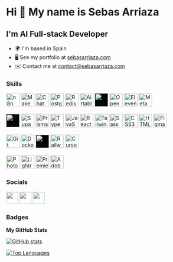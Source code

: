 # Hi 👋 My name is Sebas Arriaza

## I'm AI Full-stack Developer

* 🌍  I'm based in Spain
* 🖥️  See my portfolio at [sebasarriaza.com](http://sebasarriaza.com)
* ✉️  Contact me at [contact@sebasarriaza.com](mailto:contact@sebasarriaza.com)

### Skills

<p align="left">
  <!-- IA y Automatización -->
  <img src="https://cdn.simpleicons.org/n8n/EF7B4D" width="36" height="36" alt="n8n" />
  <img src="https://cdn.simpleicons.org/make/E000C6" width="36" height="36" alt="Make" />
  <img src="https://cdn.simpleicons.org/chatwoot/1E91D0" width="36" height="36" alt="Chatwoot" />
  <img src="https://cdn.simpleicons.org/postgresql/4169E1" width="36" height="36" alt="PostgreSQL" />
  <img src="https://cdn.simpleicons.org/redis/DC382D" width="36" height="36" alt="Redis" />
  <img src="https://cdn.simpleicons.org/airtable/18BFFF" width="36" height="36" alt="Airtable" />
  <img src="https://cdn.simpleicons.org/notion/FFFFFF" width="36" height="36" alt="Notion" style="background:#000;border-radius:4px" />
  <img src="https://cdn.simpleicons.org/openai/FFFFFF" width="36" height="36" alt="OpenAI" />
  <img src="https://www.elevenlabs.io/favicon.ico" width="36" height="36" alt="ElevenLabs" />
  <img src="https://cdn.simpleicons.org/meta/0866FF" width="36" height="36" alt="Meta" />
  <br><br>
  <!-- Desarrollo web -->
  <img src="https://cdn.simpleicons.org/nextdotjs/FFFFFF" width="36" height="36" alt="Next.js" style="background:#000;border-radius:4px" />
  <img src="https://cdn.simpleicons.org/supabase/3FCF8E" width="36" height="36" alt="Supabase" />
  <img src="https://cdn.simpleicons.org/prisma/2D3748" width="36" height="36" alt="Prisma" />
  <img src="https://cdn.simpleicons.org/typescript/3178C6" width="36" height="36" alt="TypeScript" />
  <img src="https://cdn.simpleicons.org/javascript/F7DF1E" width="36" height="36" alt="JavaScript" />
  <img src="https://cdn.simpleicons.org/react/61DAFB" width="36" height="36" alt="React" />
  <img src="https://cdn.simpleicons.org/tailwindcss/06B6D4" width="36" height="36" alt="Tailwind CSS" />
  <img src="https://cdn.simpleicons.org/sass/CC6699" width="36" height="36" alt="Sass" />
  <img src="https://cdn.simpleicons.org/css3/1572B6" width="36" height="36" alt="CSS3" />
  <img src="https://cdn.simpleicons.org/html5/E34F26" width="36" height="36" alt="HTML5" />
  <img src="https://cdn.simpleicons.org/figma/F24E1E" width="36" height="36" alt="Figma" />
  <br><br>
  <!-- Infraestructura -->
  <img src="https://raw.githubusercontent.com/danielcranney/readme-generator/main/public/icons/skills/git-colored.svg" width="36" height="36" alt="Git" />
  <img src="https://cdn.simpleicons.org/docker/2496ED" width="36" height="36" alt="Docker" />
  <img src="https://cdn.simpleicons.org/vercel/FFFFFF" width="36" height="36" alt="Vercel" style="background:#000;border-radius:4px" />
  <img src="https://railway.app/brand/logo-light.svg" width="36" height="36" alt="Railway" />
  <img src="https://www.cursor.so/favicon.ico" width="36" height="36" alt="Cursor" />
  <br><br>
  <!-- Creatividad & Multimedia -->
  <img src="https://img.icons8.com/color/48/adobe-photoshop--v1.png" width="36" height="36" alt="Photoshop" />
  <img src="https://img.icons8.com/color/48/adobe-lightroom--v1.png" width="36" height="36" alt="Lightroom" />
  <img src="https://img.icons8.com/color/48/adobe-premiere-pro--v1.png" width="36" height="36" alt="Premiere Pro" />
  <img src="https://img.icons8.com/color/48/adobe-xd--v1.png" width="36" height="36" alt="Adobe XD" />
</p>

### Socials

<p align="left">
  <a href="https://www.github.com/sebasarriaza" target="_blank" rel="noreferrer"><img src="https://cdn.simpleicons.org/github/FFFFFF" width="32" height="32" /></a>
  <a href="https://www.linkedin.com/in/sebas-arriaza-218a6320b" target="_blank" rel="noreferrer"><img src="https://raw.githubusercontent.com/danielcranney/readme-generator/main/public/icons/socials/linkedin.svg" width="32" height="32" /></a>
  <!-- <a href="https://www.twitter.com/sebasarriaza" target="_blank" rel="noreferrer"><img src="https://cdn.simpleicons.org/x/FFFFFF" width="32" height="32" /></a> -->
  <a href="http://www.instagram.com/sebasarriaza" target="_blank" rel="noreferrer"><img src="https://cdn.simpleicons.org/instagram/E4405F" width="32" height="32" /></a>
</p>

### Badges

<b>My GitHub Stats</b>

<a href="http://www.github.com/sebasarriaza"><img src="https://github-readme-stats.vercel.app/api?username=sebasarriaza&show_icons=true&hide=stars,&count_private=true&title_color=ffffff&text_color=ffffff&icon_color=0891b2&bg_color=171717&hide_border=true&show_icons=true" alt="GitHub stats" /></a>

<a href="https://github.com/sebasarriaza" align="left"><img src="https://github-readme-stats.vercel.app/api/top-langs/?username=sebasarriaza&langs_count=10&title_color=ffffff&text_color=ffffff&icon_color=0891b2&bg_color=171717&hide_border=true&locale=en&custom_title=Top%20Languages" alt="Top Languages" /></a>
